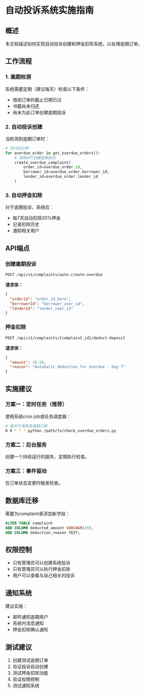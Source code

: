 # 自动投诉系统实施指南

## 概述
本文档描述如何实现自动投诉创建和押金扣除系统，以处理逾期订单。

## 工作流程

### 1. 逾期检测
系统需要定期（建议每天）检查以下条件：
- 借阅订单的截止日期已过
- 书籍尚未归还
- 尚未为此订单创建逾期投诉

### 2. 自动投诉创建
当检测到逾期订单时：
```python
# 伪代码示例
for overdue_order in get_overdue_orders():
    # 调用API创建逾期投诉
    create_overdue_complaint(
        order_id=overdue_order.id,
        borrower_id=overdue_order.borrower_id,
        lender_id=overdue_order.lender_id
    )
```

### 3. 自动押金扣除
对于逾期投诉，系统应：
- 每7天自动扣除20%押金
- 记录扣除历史
- 通知相关用户

## API端点

### 创建逾期投诉
```
POST /api/v1/complaints/auto-create-overdue
```
**请求体：**
```json
{
  "orderId": "order_id_here",
  "borrowerId": "borrower_user_id",
  "lenderId": "lender_user_id"
}
```

### 押金扣除
```
POST /api/v1/complaints/{complaint_id}/deduct-deposit
```
**请求体：**
```json
{
  "amount": 10.50,
  "reason": "Automatic deduction for overdue - Day 7"
}
```

## 实施建议

### 方案一：定时任务（推荐）
使用系统cron job或任务调度器：
```bash
# 每天午夜检查逾期订单
0 0 * * * python /path/to/check_overdue_orders.py
```

### 方案二：后台服务
创建一个持续运行的服务，定期执行检查。

### 方案三：事件驱动
在订单状态变更时触发检查。

## 数据库迁移
需要为complaint表添加新字段：
```sql
ALTER TABLE complaint 
ADD COLUMN deducted_amount VARCHAR(20),
ADD COLUMN deduction_reason TEXT;
```

## 权限控制
- 只有管理员可以创建系统投诉
- 只有管理员可以执行押金扣除
- 用户可以查看与自己相关的投诉

## 通知系统
建议实施：
- 邮件通知逾期用户
- 系统内消息通知
- 押金扣除确认通知

## 测试建议
1. 创建测试逾期订单
2. 验证投诉自动创建
3. 测试押金扣除功能
4. 验证权限控制
5. 测试通知系统